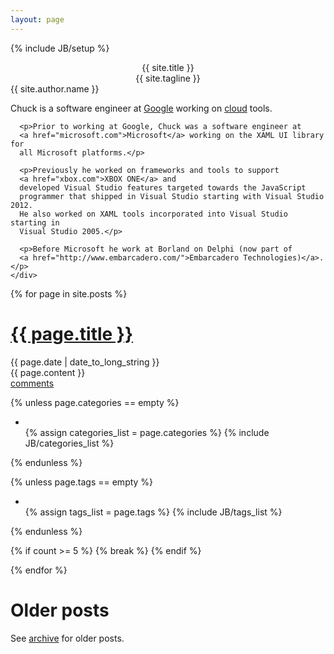 ```yaml
---
layout: page
---
```

{% include JB/setup %}

<div class="site-header">
  <center class="site-title">{{ site.title }}</center>
  <center class="site-quote">{{ site.tagline }}</center>
</div>

<div class="side-panel">
  <div class="author">
    <div class="about-author">
      <div class="author-name"> {{ site.author.name }} </div>
    </div>
    <div class="author-description">
      <p>Chuck is a software engineer at <a href="google.com">Google</a> working
      on <a href="cloud.google.com">cloud</a> tools.</p>

      <p>Prior to working at Google, Chuck was a software engineer at
      <a href="microsoft.com">Microsoft</a> working on the XAML UI library for
      all Microsoft platforms.</p>

      <p>Previously he worked on frameworks and tools to support
      <a href="xbox.com">XBOX ONE</a> and
      developed Visual Studio features targeted towards the JavaScript
      programmer that shipped in Visual Studio starting with Visual Studio 2012.
      He also worked on XAML tools incorporated into Visual Studio starting in
      Visual Studio 2005.</p>

      <p>Before Microsoft he work at Borland on Delphi (now part of
      <a href="http://www.embarcadero.com/">Embarcadero Technologies)</a>.</p>
    </div>
  </div>
</div>

<div class="main-content">
<!-- {% increment count %} -->
{% for page in site.posts %}
<h1><a href="{{ BASE_PATH }}{{ page.url }}">{{ page.title }}</a></h1>
<div class="row post-full">
  <div class="col-xs-12">
    <div class="date">
      <span>{{ page.date | date_to_long_string }}</span>
    </div>
    <div class="content">
      {{ page.content }}
    </div>

  <div class="comments-link">
    <a href="{{ BASE_PATH }}{{ page.url }}#disqus_thread">comments</a>
    <span class="disqus-comment-count" data-disqus-url="{{ site.production_url }}{{ page.url }}"></span>
  </div>

  {% unless page.categories == empty %}
  <ul class="tag_box inline">
    <li><i class="glyphicon glyphicon-open"></i></li>
    {% assign categories_list = page.categories %}
    {% include JB/categories_list %}
  </ul>
  {% endunless %}  

  {% unless page.tags == empty %}
  <ul class="tag_box inline">
    <li><i class="glyphicon glyphicon-tags"></i></li>
    {% assign tags_list = page.tags %}
    {% include JB/tags_list %}
  </ul>
  {% endunless %}

  {% if count >= 5 %}
    {% break %}
  {% endif %}
  <!-- {% increment count %} -->
{% endfor %}

<h1>Older posts</h1>
<div class="archive-text">
  See <a href="archive.html">archive</a> for older posts.
</div>
</div>
